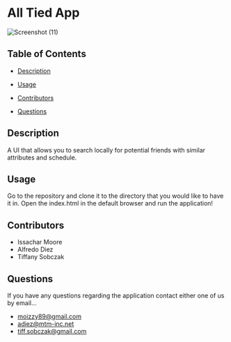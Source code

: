# All Tied App

![Screenshot (11)](https://user-images.githubusercontent.com/93059565/147293033-5726fcb8-d4d1-4de5-9c25-135c795e4d76.png)

## Table of Contents

* [Description](#description)

* [Usage](#usage)

* [Contributors](#contributors)

* [Questions](#questions)

## Description

A UI that allows you to search locally for potential friends with similar attributes and schedule. 

## Usage

Go to the repository and clone it to the directory that you would like to have it in. Open the index.html in the default browser and run the application!

## Contributors

* Issachar Moore
* Alfredo Diez
* Tiffany Sobczak

## Questions

If you have any questions regarding the application contact either one of us by email...

* moizzy89@gmail.com
* adiez@mtm-inc.net
* tiff.sobczak@gmail.com



